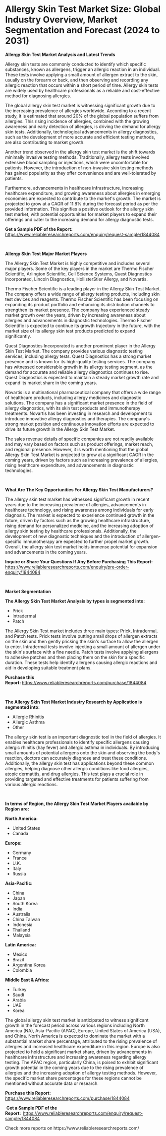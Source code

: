 <p><h1>Allergy Skin Test Market Size: Global Industry Overview, Market Segmentation and Forecast (2024 to 2031)</h1></p><p><strong>Allergy Skin Test Market Analysis and Latest Trends</strong></p>
<p><p>Allergy skin tests are commonly conducted to identify which specific substances, known as allergens, trigger an allergic reaction in an individual. These tests involve applying a small amount of allergen extract to the skin, usually on the forearm or back, and then observing and recording any allergic reaction that occurs within a short period of time. Allergy skin tests are widely used by healthcare professionals as a reliable and cost-effective method for diagnosing allergies.</p><p>The global allergy skin test market is witnessing significant growth due to the increasing prevalence of allergies worldwide. According to a recent study, it is estimated that around 20% of the global population suffers from allergies. This rising incidence of allergies, combined with the growing awareness and early detection of allergies, is driving the demand for allergy skin tests. Additionally, technological advancements in allergy diagnostics, such as the development of more accurate and efficient testing methods, are also contributing to market growth.</p><p>Another trend observed in the allergy skin test market is the shift towards minimally invasive testing methods. Traditionally, allergy tests involved extensive blood sampling or injections, which were uncomfortable for patients. However, the introduction of non-invasive skin testing methods has gained popularity as they offer convenience and are well-tolerated by patients.</p><p>Furthermore, advancements in healthcare infrastructure, increasing healthcare expenditure, and growing awareness about allergies in emerging economies are expected to contribute to the market's growth. The market is projected to grow at a CAGR of 11.8% during the forecast period as per the provided information. This signifies a positive outlook for the allergy skin test market, with potential opportunities for market players to expand their offerings and cater to the increasing demand for allergy diagnostic tests.</p></p>
<p><strong>Get a Sample PDF of the Report:&nbsp;</strong> <a href="https://www.reliableresearchreports.com/enquiry/request-sample/1844084">https://www.reliableresearchreports.com/enquiry/request-sample/1844084</a></p>
<p>&nbsp;</p>
<p><strong>Allergy Skin Test Major Market Players</strong></p>
<p><p>The Allergy Skin Test Market is highly competitive and includes several major players. Some of the key players in the market are Thermo Fischer Scientific, Arlington Scientific, Cell Science Systems, Quest Diagnostics Incorporated, Lincoln Diagnostics, HollisterStier Allergy, and Novartis.</p><p>Thermo Fischer Scientific is a leading player in the Allergy Skin Test Market. The company offers a wide range of allergy testing products, including skin test devices and reagents. Thermo Fischer Scientific has been focusing on expanding its product portfolio and enhancing its distribution channels to strengthen its market presence. The company has experienced steady market growth over the years, driven by increasing awareness about allergies and advancements in diagnostic technologies. Thermo Fischer Scientific is expected to continue its growth trajectory in the future, with the market size of its allergy skin test products predicted to expand significantly.</p><p>Quest Diagnostics Incorporated is another prominent player in the Allergy Skin Test Market. The company provides various diagnostic testing services, including allergy tests. Quest Diagnostics has a strong market presence and is known for its high-quality testing services. The company has witnessed considerable growth in its allergy testing segment, as the demand for accurate and reliable allergy diagnostics continues to rise. Quest Diagnostics is expected to maintain a steady market growth rate and expand its market share in the coming years.</p><p>Novartis is a multinational pharmaceutical company that offers a wide range of healthcare products, including allergy medicines and diagnostic solutions. The company has a significant market presence in the field of allergy diagnostics, with its skin test products and immunotherapy treatments. Novartis has been investing in research and development to introduce innovative allergy diagnostics and therapies. The company's strong market position and continuous innovation efforts are expected to drive its future growth in the Allergy Skin Test Market.</p><p>The sales revenue details of specific companies are not readily available and may vary based on factors such as product offerings, market reach, and regional presence. However, it is worth mentioning that the global Allergy Skin Test Market is projected to grow at a significant CAGR in the coming years, driven by factors such as increasing prevalence of allergies, rising healthcare expenditure, and advancements in diagnostic technologies.</p></p>
<p>&nbsp;</p>
<p><strong>What Are The Key Opportunities For Allergy Skin Test Manufacturers?</strong></p>
<p><p>The allergy skin test market has witnessed significant growth in recent years due to the increasing prevalence of allergies, advancements in healthcare technology, and rising awareness among individuals for early diagnosis. The market is expected to experience continued growth in the future, driven by factors such as the growing healthcare infrastructure, rising demand for personalized medicine, and the increasing adoption of allergy skin testing by healthcare professionals. Additionally, the development of new diagnostic techniques and the introduction of allergen-specific immunotherapy are expected to further propel market growth. Overall, the allergy skin test market holds immense potential for expansion and advancements in the coming years.</p></p>
<p><strong>Inquire or Share Your Questions If Any Before Purchasing This Report:</strong> <a href="https://www.reliableresearchreports.com/enquiry/pre-order-enquiry/1844084">https://www.reliableresearchreports.com/enquiry/pre-order-enquiry/1844084</a></p>
<p>&nbsp;</p>
<p><strong>Market Segmentation</strong></p>
<p><strong>The Allergy Skin Test Market Analysis by types is segmented into:</strong></p>
<p><ul><li>Prick</li><li>Intradermal</li><li>Patch</li></ul></p>
<p><p>The Allergy Skin Test market includes three main types: Prick, Intradermal, and Patch tests. Prick tests involve putting small drops of allergen extracts on the skin and then gently pricking the skin's surface to allow the allergen to enter. Intradermal tests involve injecting a small amount of allergen under the skin's surface with a fine needle. Patch tests involve applying allergens to adhesive patches and then placing them on the skin for a specific duration. These tests help identify allergens causing allergic reactions and aid in developing suitable treatment plans.</p></p>
<p><strong>Purchase this Report:&nbsp;</strong><a href="https://www.reliableresearchreports.com/purchase/1844084">https://www.reliableresearchreports.com/purchase/1844084</a></p>
<p>&nbsp;</p>
<p><strong>The Allergy Skin Test Market Industry Research by Application is segmented into:</strong></p>
<p><ul><li>Allergic Rhinitis</li><li>Allergic Asthma</li><li>Other</li></ul></p>
<p><p>The allergy skin test is an important diagnostic tool in the field of allergies. It enables healthcare professionals to identify specific allergens causing allergic rhinitis (hay fever) and allergic asthma in individuals. By introducing small amounts of potential allergens onto the skin and observing the body's reaction, doctors can accurately diagnose and treat these conditions. Additionally, the allergy skin test has applications beyond these common allergies, helping diagnose other allergic conditions like food allergies, atopic dermatitis, and drug allergies. This test plays a crucial role in providing targeted and effective treatments for patients suffering from various allergic reactions.</p></p>
<p>&nbsp;</p>
<p><strong>In terms of Region, the Allergy Skin Test Market Players available by Region are:</strong></p>
<p>
    <p> <strong> North America: </strong>
        <ul>
            <li>United States</li>
            <li>Canada</li>
        </ul>
        </p> 
    <p> <strong> Europe: </strong>
        <ul>
            <li>Germany</li>
            <li>France</li>
            <li>U.K.</li>
            <li>Italy</li>
            <li>Russia</li>
        </ul>
        </p> 
    <p> <strong> Asia-Pacific: </strong>
        <ul>
            <li>China</li>
            <li>Japan</li>
            <li>South Korea</li>
            <li>India</li>
            <li>Australia</li>
            <li>China Taiwan</li>
            <li>Indonesia</li>
            <li>Thailand</li>
            <li>Malaysia</li>
        </ul>
        </p> 
    <p> <strong> Latin America: </strong>
        <ul>
            <li>Mexico</li>
            <li>Brazil</li>
            <li>Argentina Korea</li>
            <li>Colombia</li>
        </ul>
        </p> 
    <p> <strong> Middle East & Africa: </strong>
        <ul>
            <li>Turkey</li>
            <li>Saudi</li>
            <li>Arabia</li>
            <li>UAE</li>
            <li>Korea</li>
        </ul>
    </p>
    </p>
<p><p>The global allergy skin test market is anticipated to witness significant growth in the forecast period across various regions including North America (NA), Asia-Pacific (APAC), Europe, United States of America (USA), and China. North America is expected to dominate the market with a substantial market share percentage, attributed to the rising prevalence of allergies and increased healthcare expenditure in this region. Europe is also projected to hold a significant market share, driven by advancements in healthcare infrastructure and increasing awareness regarding allergy testing. The APAC region, particularly China, is poised to exhibit significant growth potential in the coming years due to the rising prevalence of allergies and the increasing adoption of allergy testing methods. However, the specific market share percentages for these regions cannot be mentioned without accurate data or research.</p></p>
<p><strong>Purchase this Report: </strong><a href="https://www.reliableresearchreports.com/purchase/1844084">https://www.reliableresearchreports.com/purchase/1844084</a></p>
<p>&nbsp;<strong>Get a Sample PDF of the Report:&nbsp;&nbsp;</strong><a href="https://www.reliableresearchreports.com/enquiry/request-sample/1844084">https://www.reliableresearchreports.com/enquiry/request-sample/1844084</a></p>
<p><strong></strong></p>
<p>Check more reports on https://www.reliableresearchreports.com/</p>
